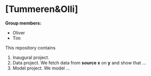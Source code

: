# \[Tummeren&Olli\]

**Group members:**
- Oliver
- Tim 



This repository contains  
1. Inaugural project. 
2. Data project. We fetch data from **source x** on **y** and show that ...
3. Model project. We model ...
